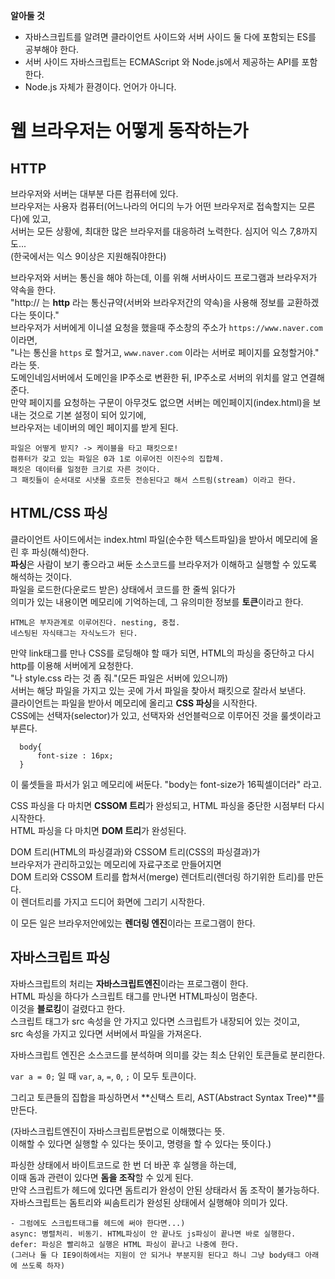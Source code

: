 **알아둘 것**  
- 자바스크립트를 알려면 클라이언트 사이드와 서버 사이드 둘 다에 포함되는 ES를 공부해야 한다.  
- 서버 사이드 자바스크립트는 ECMAScript 와 Node.js에서 제공하는 API를 포함한다.  
- Node.js 자체가 환경이다. 언어가 아니다.  


# 웹 브라우저는 어떻게 동작하는가  

## HTTP  
브라우저와 서버는 대부분 다른 컴퓨터에 있다.  
브라우저는 사용자 컴퓨터(어느나라의 어디의 누가 어떤 브라우저로 접속할지는 모른다)에 있고,  
서버는 모든 상황에, 최대한 많은 브라우저를 대응하려 노력한다. 심지어 익스 7,8까지도...  
(한국에서는 익스 9이상은 지원해줘야한다)  

브라우저와 서버는 통신을 해야 하는데, 이를 위해 서버사이드 프로그램과 브라우저가 약속을 한다.  
"http:// 는 **http** 라는 통신규약(서버와 브라우저간의 약속)을 사용해 정보를 교환하겠다는 뜻이다."  
브라우저가 서버에게 이니셜 요청을 했을때 주소창의 주소가 `https://www.naver.com` 이라면,  
"나는 통신을 `https` 로 할거고, `www.naver.com` 이라는 서버로 페이지를 요청할거야." 라는 뜻.  
도메인네임서버에서 도메인을 IP주소로 변환한 뒤, IP주소로 서버의 위치를 알고 연결해준다.  
만약 페이지를 요청하는 구문이 아무것도 없으면 서버는 메인페이지(index.html)을 보내는 것으로 기본 설정이 되어 있기에,  
브라우저는 네이버의 메인 페이지를 받게 된다.  

    파일은 어떻게 받지? -> 케이블을 타고 패킷으로!  
    컴퓨터가 갖고 있는 파일은 0과 1로 이루어진 이진수의 집합체.  
    패킷은 데이터를 일정한 크기로 자른 것이다.  
    그 패킷들이 순서대로 시냇물 흐르듯 전송된다고 해서 스트림(stream) 이라고 한다.  

## HTML/CSS 파싱  

클라이언트 사이드에서는 index.html 파일(순수한 텍스트파일)을 받아서 메모리에 올린 후 파싱(해석)한다.  
**파싱**은 사람이 보기 좋으라고 써둔 소스코드를 브라우저가 이해하고 실행할 수 있도록 해석하는 것이다.  
파일을 로드한(다운로드 받은) 상태에서 코드를 한 줄씩 읽다가  
의미가 있는 내용이면 메모리에 기억하는데, 그 유의미한 정보를 **토큰**이라고 한다.  

    HTML은 부자관계로 이루어진다. nesting, 중첩.  
    네스팅된 자식태그는 자식노드가 된다.  
    
만약 link태그를 만나 CSS를 로딩해야 할 때가 되면, HTML의 파싱을 중단하고 다시 http를 이용해 서버에게 요청한다.  
"나 style.css 라는 것 좀 줘."(모든 파일은 서버에 있으니까)  
서버는 해당 파일을 가지고 있는 곳에 가서 파일을 찾아서 패킷으로 잘라서 보낸다.  
클라이언트는 파일을 받아서 메모리에 올리고 **CSS 파싱**을 시작한다.  
CSS에는 선택자(selector)가 있고, 선택자와 선언블럭으로 이루어진 것을 룰셋이라고 부른다.  

      body{
          font-size : 16px;
      }

이 룰셋들을 파서가 읽고 메모리에 써둔다. "body는 font-size가 16픽셀이더라" 라고.  

CSS 파싱을 다 마치면 **CSSOM 트리**가 완성되고, HTML 파싱을 중단한 시점부터 다시 시작한다.  
HTML 파싱을 다 마치면 **DOM 트리**가 완성된다.  

DOM 트리(HTML의 파싱결과)와 CSSOM 트리(CSS의 파싱결과)가  
브라우저가 관리하고있는 메모리에 자료구조로 만들어지면   
DOM 트리와 CSSOM 트리를 합쳐서(merge) 렌더트리(렌더링 하기위한 트리)를 만든다.  
이 렌더트리를 가지고 드디어 화면에 그리기 시작한다.  

이 모든 일은 브라우저안에있는 **렌더링 엔진**이라는 프로그램이 한다.  


## 자바스크립트 파싱  
자바스크립트의 처리는 **자바스크립트엔진**이라는 프로그램이 한다.  
HTML 파싱을 하다가 스크립트 태그를 만나면 HTML파싱이 멈춘다.  
이것을 **블로킹**이 걸렸다고 한다.  
스크립트 태그가 src 속성을 안 가지고 있다면 스크립트가 내장되어 있는 것이고,  
src 속성을 가지고 있다면 서버에서 파일을 가져온다.  

자바스크립트 엔진은 소스코드를 분석하며 의미를 갖는 최소 단위인 토큰들로 분리한다.  

`var a = 0;` 일 때
`var`, `a`, `=`, `0`, `;` 이 모두 토큰이다.
    
그리고 토큰들의 집합을 파싱하면서 **신택스 트리, AST(Abstract Syntax Tree)**를 만든다.  

(자바스크립트엔진이 자바스크립트문법으로 이해했다는 뜻.  
이해할 수 있다면 실행할 수 있다는 뜻이고, 명령을 할 수 있다는 뜻이다.)  

파싱한 상태에서 바이트코드로 한 번 더 바꾼 후 실행을 하는데,  
이때 돔과 관련이 있다면 **돔을 조작**할 수 있게 된다.  
만약 스크립트가 헤드에 있다면 돔트리가 완성이 안된 상태라서 돔 조작이 불가능하다.  
자바스크립트는 돔트리와 씨솜트리가 완성된 상태에서 실행해야 의미가 있다.  

    - 그럼에도 스크립트태그를 헤드에 써야 한다면...)  
    async: 병렬처리. 비동기. HTML파싱이 안 끝나도 js파싱이 끝나면 바로 실행한다.  
    defer: 파싱은 빨리하고 실행은 HTML 파싱이 끝나고 나중에 한다.  
    (그러나 둘 다 IE9이하에서는 지원이 안 되거나 부분지원 된다고 하니 그냥 body태그 아래에 쓰도록 하자)  

